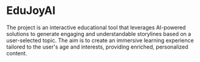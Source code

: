 # EduJoyAI

The project is an interactive educational tool that leverages AI-powered solutions to generate engaging and understandable storylines based on a user-selected topic. The aim is to create an immersive learning experience tailored to the user's age and interests, providing enriched, personalized content.
